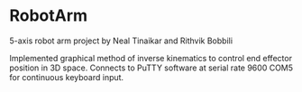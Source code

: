 # RobotArm

5-axis robot arm project by Neal Tinaikar and Rithvik Bobbili

Implemented graphical method of inverse kinematics to control end effector position in 3D space.
Connects to PuTTY software at serial rate 9600 COM5 for continuous keyboard input.

